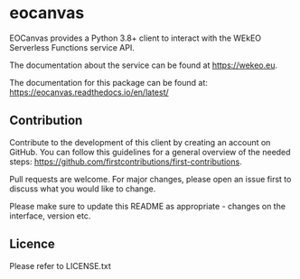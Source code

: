 # eocanvas

EOCanvas provides a Python 3.8+ client to interact with the WEkEO Serverless Functions service API.

The documentation about the service can be found at https://wekeo.eu.

The documentation for this package can be found at: https://eocanvas.readthedocs.io/en/latest/

## Contribution

Contribute to the development of this client by creating an account on GitHub. You can follow this guidelines for a general overview of the needed steps: https://github.com/firstcontributions/first-contributions.

Pull requests are welcome. For major changes, please open an issue first to discuss what you would like to change.

Please make sure to update this README as appropriate - changes on the interface, version etc.

## Licence
Please refer to LICENSE.txt
